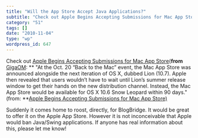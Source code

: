 ```yaml
---
title: "Will the App Store Accept Java Applications?"
subtitle: "Check out Apple Begins Accepting Submissions for Mac App Store"
category: "51"
tags: []
date: "2010-11-04"
type: "wp"
wordpress_id: 647
---
```

Check out [Apple Begins Accepting Submissions for Mac App Store](http://feedproxy.google.com/~r/TheAppleBlog/~3/KhbunzJNK9g/)(**from** [GigaOM](http://feeds.feedburner.com/theappleblog):
** "At the Oct. 20 “Back to the Mac” event, the Mac App Store was announced alongside the next iteration of OS X, dubbed Lion (10.7). Apple then revealed that users wouldn’t have to wait until Lion’s summer release window to get their hands on the new distribution channel. Instead, the Mac App Store would be available for OS X 10.6 Snow Leopard within 90 days." (from: **[Apple Begins Accepting Submissions for Mac App Store) ](http://feedproxy.google.com/~r/TheAppleBlog/~3/KhbunzJNK9g/) 

 Suddenly it comes home to roost, directly, for BlogBridge. It would be great to offer it on the Apple App Store. However it is not inconceivable that Apple would ban Java/Swing applications. If anyone has real information about this, please let me know!